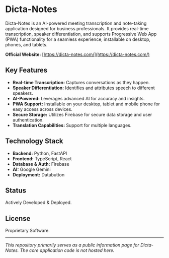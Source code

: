 # Dicta-Notes

Dicta-Notes is an AI-powered meeting transcription and note-taking application designed for business professionals. It provides real-time transcription, speaker differentiation, and supports Progressive Web App (PWA) functionality for a seamless experience, installable on desktop, phones, and tablets.

**Official Website:** [https://dicta-notes.com/](https://dicta-notes.com/)

## Key Features

*   **Real-time Transcription:** Captures conversations as they happen.
*   **Speaker Differentiation:** Identifies and attributes speech to different speakers.
*   **AI-Powered:** Leverages advanced AI for accuracy and insights.
*   **PWA Support:** Installable on your desktop, tablet and mobile phone for easy access across devices.
*   **Secure Storage:** Utilizes Firebase for secure data storage and user authentication.
*   **Translation Capabilities:** Support for multiple languages.

## Technology Stack

*   **Backend:** Python, FastAPI
*   **Frontend:** TypeScript, React
*   **Database & Auth:** Firebase
*   **AI:** Google Gemini
*   **Deployment:** Databutton

## Status

Actively Developed & Deployed.

## License

Proprietary Software.

---

*This repository primarily serves as a public information page for Dicta-Notes. The core application code is not hosted here.*
